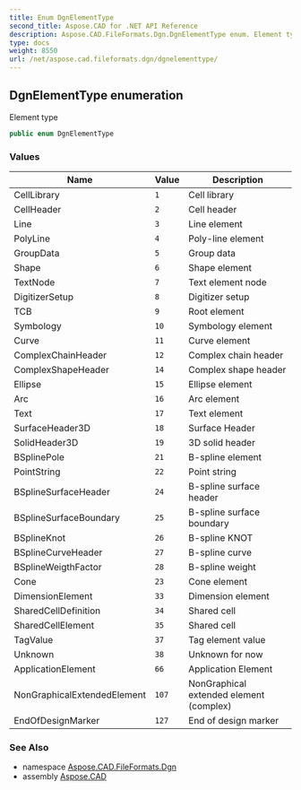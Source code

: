 ```yaml
---
title: Enum DgnElementType
second_title: Aspose.CAD for .NET API Reference
description: Aspose.CAD.FileFormats.Dgn.DgnElementType enum. Element type
type: docs
weight: 8550
url: /net/aspose.cad.fileformats.dgn/dgnelementtype/
---
```

## DgnElementType enumeration

Element type

```csharp
public enum DgnElementType
```

### Values

| Name | Value | Description |
| --- | --- | --- |
| CellLibrary | `1` | Cell library |
| CellHeader | `2` | Cell header |
| Line | `3` | Line element |
| PolyLine | `4` | Poly-line element |
| GroupData | `5` | Group data |
| Shape | `6` | Shape element |
| TextNode | `7` | Text element node |
| DigitizerSetup | `8` | Digitizer setup |
| TCB | `9` | Root element |
| Symbology | `10` | Symbology element |
| Curve | `11` | Curve element |
| ComplexChainHeader | `12` | Complex chain header |
| ComplexShapeHeader | `14` | Complex shape header |
| Ellipse | `15` | Ellipse element |
| Arc | `16` | Arc element |
| Text | `17` | Text element |
| SurfaceHeader3D | `18` | Surface Header |
| SolidHeader3D | `19` | 3D solid header |
| BSplinePole | `21` | B-spline element |
| PointString | `22` | Point string |
| BSplineSurfaceHeader | `24` | B-spline surface header |
| BSplineSurfaceBoundary | `25` | B-spline surface boundary |
| BSplineKnot | `26` | B-spline KNOT |
| BSplineCurveHeader | `27` | B-spline curve |
| BSplineWeigthFactor | `28` | B-spline weight |
| Cone | `23` | Cone element |
| DimensionElement | `33` | Dimension element |
| SharedCellDefinition | `34` | Shared cell |
| SharedCellElement | `35` | Shared cell |
| TagValue | `37` | Tag element value |
| Unknown | `38` | Unknown for now |
| ApplicationElement | `66` | Application Element |
| NonGraphicalExtendedElement | `107` | NonGraphical extended element (complex) |
| EndOfDesignMarker | `127` | End of design marker |

### See Also

* namespace [Aspose.CAD.FileFormats.Dgn](../../aspose.cad.fileformats.dgn/)
* assembly [Aspose.CAD](../../)



